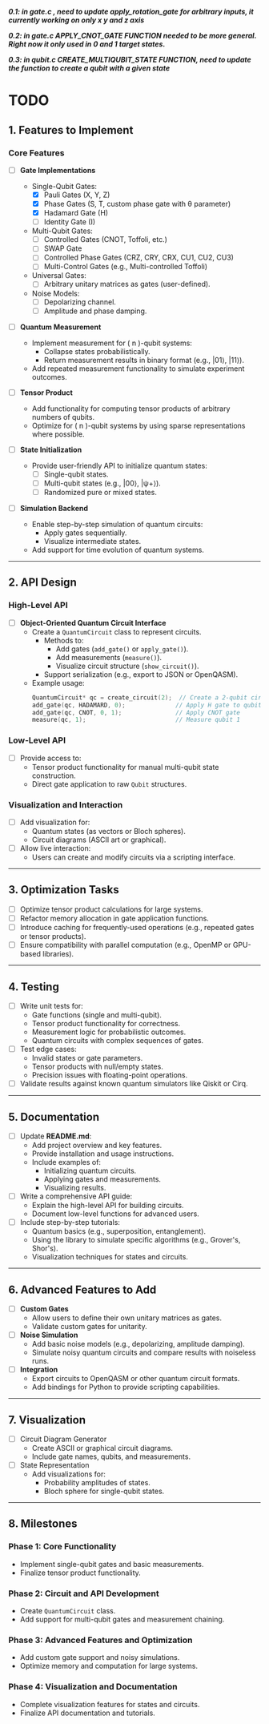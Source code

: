 ***0.1: in gate.c , need to update apply_rotation_gate for arbitrary inputs, it currently working on only x y and z axis***

***0.2: in gate.c APPLY_CNOT_GATE FUNCTION needed to be more general. Right now it only used in 0 and 1 target states.***



***0.3: in qubit.c CREATE_MULTIQUBIT_STATE FUNCTION, need to update the function to create a qubit with a given state***
# TODO

## 1. Features to Implement

### Core Features
- [ ] **Gate Implementations**
    - Single-Qubit Gates:
        - [x] Pauli Gates (X, Y, Z)
        - [x] Phase Gates (S, T, custom phase gate with θ parameter)
        - [x] Hadamard Gate (H)
        - [ ] Identity Gate (I)
    - Multi-Qubit Gates:
        - [ ] Controlled Gates (CNOT, Toffoli, etc.)
        - [ ] SWAP Gate
        - [ ] Controlled Phase Gates (CRZ, CRY, CRX, CU1, CU2, CU3)
        - [ ] Multi-Control Gates (e.g., Multi-controlled Toffoli)
    - Universal Gates:
        - [ ] Arbitrary unitary matrices as gates (user-defined).
    - Noise Models:
        - [ ] Depolarizing channel.
        - [ ] Amplitude and phase damping.

- [ ] **Quantum Measurement**
    - Implement measurement for \( n \)-qubit systems:
        - Collapse states probabilistically.
        - Return measurement results in binary format (e.g., |01⟩, |11⟩).
    - Add repeated measurement functionality to simulate experiment outcomes.

- [ ] **Tensor Product**
    - Add functionality for computing tensor products of arbitrary numbers of qubits.
    - Optimize for \( n \)-qubit systems by using sparse representations where possible.
- [ ] **State Initialization**
    - Provide user-friendly API to initialize quantum states:
        - [ ] Single-qubit states.
        - [ ] Multi-qubit states (e.g., |00⟩, |ψ+⟩).
        - [ ] Randomized pure or mixed states.
- [ ] **Simulation Backend**
    - Enable step-by-step simulation of quantum circuits:
        - Apply gates sequentially.
        - Visualize intermediate states.
    - Add support for time evolution of quantum systems.
---

## 2. **API Design**

### High-Level API
- [ ] **Object-Oriented Quantum Circuit Interface**
    - Create a `QuantumCircuit` class to represent circuits.
        - Methods to:
            - Add gates (`add_gate()` or `apply_gate()`).
            - Add measurements (`measure()`).
            - Visualize circuit structure (`show_circuit()`).
        - Support serialization (e.g., export to JSON or OpenQASM).
    - Example usage:
      ```c
      QuantumCircuit* qc = create_circuit(2);  // Create a 2-qubit circuit
      add_gate(qc, HADAMARD, 0);              // Apply H gate to qubit 0
      add_gate(qc, CNOT, 0, 1);               // Apply CNOT gate
      measure(qc, 1);                         // Measure qubit 1
      ```
### Low-Level API
- [ ] Provide access to:
    - Tensor product functionality for manual multi-qubit state construction.
    - Direct gate application to raw `Qubit` structures.

### Visualization and Interaction
- [ ] Add visualization for:
    - Quantum states (as vectors or Bloch spheres).
    - Circuit diagrams (ASCII art or graphical).
- [ ] Allow live interaction:
    - Users can create and modify circuits via a scripting interface.

---

## 3. Optimization Tasks
- [ ] Optimize tensor product calculations for large systems.
- [ ] Refactor memory allocation in gate application functions.
- [ ] Introduce caching for frequently-used operations (e.g., repeated gates or tensor products).
- [ ] Ensure compatibility with parallel computation (e.g., OpenMP or GPU-based libraries).

---

## 4. Testing
- [ ] Write unit tests for:
    - Gate functions (single and multi-qubit).
    - Tensor product functionality for correctness.
    - Measurement logic for probabilistic outcomes.
    - Quantum circuits with complex sequences of gates.
- [ ] Test edge cases:
    - Invalid states or gate parameters.
    - Tensor products with null/empty states.
    - Precision issues with floating-point operations.
- [ ] Validate results against known quantum simulators like Qiskit or Cirq.

---

## 5. Documentation
- [ ] Update **README.md**:
    - Add project overview and key features.
    - Provide installation and usage instructions.
    - Include examples of:
        - Initializing quantum circuits.
        - Applying gates and measurements.
        - Visualizing results.
- [ ] Write a comprehensive API guide:
    - Explain the high-level API for building circuits.
    - Document low-level functions for advanced users.
- [ ] Include step-by-step tutorials:
    - Quantum basics (e.g., superposition, entanglement).
    - Using the library to simulate specific algorithms (e.g., Grover's, Shor's).
    - Visualization techniques for states and circuits.

---

## 6. Advanced Features to Add
- [ ] **Custom Gates**
    - Allow users to define their own unitary matrices as gates.
    - Validate custom gates for unitarity.
- [ ] **Noise Simulation**
    - Add basic noise models (e.g., depolarizing, amplitude damping).
    - Simulate noisy quantum circuits and compare results with noiseless runs.
- [ ] **Integration**
    - Export circuits to OpenQASM or other quantum circuit formats.
    - Add bindings for Python to provide scripting capabilities.

---

## 7. Visualization
- [ ] Circuit Diagram Generator
    - Create ASCII or graphical circuit diagrams.
    - Include gate names, qubits, and measurements.
- [ ] State Representation
    - Add visualizations for:
        - Probability amplitudes of states.
        - Bloch sphere for single-qubit states.

---

## 8. Milestones

### Phase 1: Core Functionality
- Implement single-qubit gates and basic measurements.
- Finalize tensor product functionality.

### Phase 2: Circuit and API Development
- Create `QuantumCircuit` class.
- Add support for multi-qubit gates and measurement chaining.

### Phase 3: Advanced Features and Optimization
- Add custom gate support and noisy simulations.
- Optimize memory and computation for large systems.

### Phase 4: Visualization and Documentation
- Complete visualization features for states and circuits.
- Finalize API documentation and tutorials.